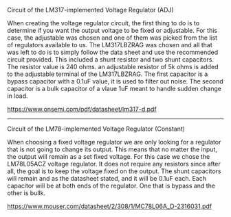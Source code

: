 Circuit of the LM317-implemented Voltage Regulator (ADJ)

When creating the voltage regulator circuit, the first thing to do is to determine if you want the output voltage to be fixed or adjustable. For this case, the adjustable was chosen and one of them was picked from the list of regulators available to us. The LM317LBZRAG was chosen and all that was left to do is to simply follow the data sheet and use the recommended circuit provided. This included a shunt resistor and two shunt capacitors. The resistor value is 240 ohms. an adjustable resistor of 5k ohms is added to the adjustable terminal of the LM317LBZRAG. The first capacitor is a bypass capacitor with a 0.1uF value, it is used to filter out noise. The second capacitor is a bulk capacitor of a vlaue 1uF meant to handle sudden change in load.

https://www.onsemi.com/pdf/datasheet/lm317-d.pdf
______________________________________________________

Circuit of the LM78-implemented Voltage Regulator (Constant)

When choosing a fixed voltage regulator we are only looking for a regulator that is not going to change its output. This means that no matter the input, the output will remain as a set fixed voltage. For this case we chose the LM78L05ACZ voltage regulator. It does not require any resistors since after all, the goal is to keep the voltage fixed on the output. The shunt capacitors will remain and as the datasheet stated, and it will be 0.1uF each. Each capacitor will be at both ends of the regulator. One that is bypass and the other is bullk.

https://www.mouser.com/datasheet/2/308/1/MC78L06A_D-2316031.pdf

